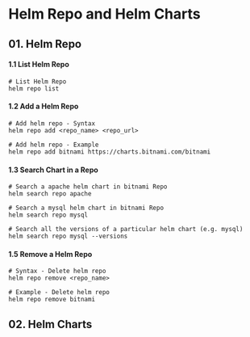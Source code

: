 # Helm Repo and Helm Charts

## 01. Helm Repo

#### 1.1 List Helm Repo

```
# List Helm Repo
helm repo list
```

#### 1.2 Add a Helm Repo

```
# Add helm repo - Syntax
helm repo add <repo_name> <repo_url>

# Add helm repo - Example
helm repo add bitnami https://charts.bitnami.com/bitnami
```

#### 1.3 Search Chart in a Repo

```
# Search a apache helm chart in bitnami Repo
helm search repo apache

# Search a mysql helm chart in bitnami Repo
helm search repo mysql

# Search all the versions of a particular helm chart (e.g. mysql)
helm search repo mysql --versions
```

#### 1.5 Remove a Helm Repo

```
# Syntax - Delete helm repo
helm repo remove <repo_name>

# Example - Delete helm repo
helm repo remove bitnami
```

## 02. Helm Charts
